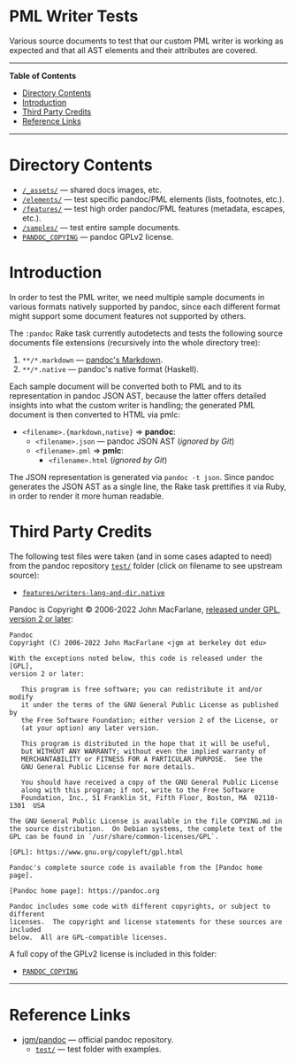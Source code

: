 # PML Writer Tests

Various source documents to test that our custom PML writer is working as expected and that all AST elements and their attributes are covered.


-----

**Table of Contents**

<!-- MarkdownTOC autolink="true" bracket="round" autoanchor="false" lowercase="only_ascii" uri_encoding="true" levels="1,2,3" -->

- [Directory Contents](#directory-contents)
- [Introduction](#introduction)
- [Third Party Credits](#third-party-credits)
- [Reference Links](#reference-links)

<!-- /MarkdownTOC -->

-----

# Directory Contents

- [`/_assets/`][_assets/] — shared docs images, etc.
- [`/elements/`][elements/] — test specific pandoc/PML elements (lists, footnotes, etc.).
- [`/features/`][features/] — test high order pandoc/PML features (metadata, escapes, etc.).
- [`/samples/`][samples/] — test entire sample documents.
- [`PANDOC_COPYING`][PANDOC_COPYING] — pandoc GPLv2 license.


# Introduction

In order to test the PML writer, we need multiple sample documents in various formats natively supported by pandoc, since each different format might support some document features not supported by others.

The `:pandoc` Rake task currently autodetects and tests the following source documents file extensions (recursively into the whole directory tree):

1. `**/*.markdown` — [pandoc's Markdown].
2. `**/*.native` — pandoc's native format (Haskell).

Each sample document will be converted both to PML and to its representation in pandoc JSON AST, because the latter offers detailed insights into what the custom writer is handling; the generated PML document is then converted to HTML via pmlc:

- `<filename>.{markdown,native}` &rArr; **pandoc**:
    + `<filename>.json` — pandoc JSON AST (_ignored by Git_)
    + `<filename>.pml` &rArr; **pmlc**:
        * `<filename>.html` (_ignored by Git_)

The JSON representation is generated via `pandoc -t json`.
Since pandoc generates the JSON AST as a single line, the Rake task prettifies it via Ruby, in order to render it more human readable.

# Third Party Credits

The following test files were taken (and in some cases adapted to need) from the pandoc repository [`test/`][test/] folder (click on filename to see upstream source):

- [`features/writers-lang-and-dir.native`][writers-lang-and-dir.native]

Pandoc is Copyright © 2006-2022 John MacFarlane, [released under GPL, version 2 or later]:

```
Pandoc
Copyright (C) 2006-2022 John MacFarlane <jgm at berkeley dot edu>

With the exceptions noted below, this code is released under the [GPL],
version 2 or later:

   This program is free software; you can redistribute it and/or modify
   it under the terms of the GNU General Public License as published by
   the Free Software Foundation; either version 2 of the License, or
   (at your option) any later version.

   This program is distributed in the hope that it will be useful,
   but WITHOUT ANY WARRANTY; without even the implied warranty of
   MERCHANTABILITY or FITNESS FOR A PARTICULAR PURPOSE.  See the
   GNU General Public License for more details.

   You should have received a copy of the GNU General Public License
   along with this program; if not, write to the Free Software
   Foundation, Inc., 51 Franklin St, Fifth Floor, Boston, MA  02110-1301  USA

The GNU General Public License is available in the file COPYING.md in
the source distribution.  On Debian systems, the complete text of the
GPL can be found in `/usr/share/common-licenses/GPL`.

[GPL]: https://www.gnu.org/copyleft/gpl.html

Pandoc's complete source code is available from the [Pandoc home page].

[Pandoc home page]: https://pandoc.org

Pandoc includes some code with different copyrights, or subject to different
licenses.  The copyright and license statements for these sources are included
below.  All are GPL-compatible licenses.
```

A full copy of the GPLv2 license is included in this folder:

- [`PANDOC_COPYING`][PANDOC_COPYING]


-------------------------------------------------------------------------------

# Reference Links

- [jgm/pandoc] — official pandoc repository.
    + [`test/`][test/] — test folder with examples.

<!-----------------------------------------------------------------------------
                               REFERENCE LINKS
------------------------------------------------------------------------------>

[released under GPL, version 2 or later]: https://github.com/jgm/pandoc/blob/master/COPYING.md "View full text of GPLv2 license at pandoc's repository"

[PANDOC_COPYING]: ./PANDOC_COPYING "View full text of GPLv2"

<!-- pandoc -->

[pandoc repository]: https://github.com/jgm/pandoc "Visit pandoc repository at GitHub"
[jgm/pandoc]: https://github.com/jgm/pandoc "Visit pandoc repository at GitHub"
[test/]: https://github.com/jgm/pandoc/tree/master/test "pandoc repository » 'test/' folder"

[pandoc's Markdown]: https://pandoc.org/MANUAL.html#pandocs-markdown "Learn more about pandoc's Markdown flavour"

<!-- upstream links -->

[writers-lang-and-dir.native]: https://github.com/jgm/pandoc/blob/18ab8642692caca2716fd9b5a0e6dbfd3d9cf9cc/test/writers-lang-and-dir.native "View upstream source at pandoc repository"

<!-- files & folders -->

[_assets/]: ./_assets/ "Navigate to folder"
[elements/]: ./elements/ "Navigate to folder"
[features/]: ./features/ "Navigate to folder"
[samples/]: ./samples/ "Navigate to folder"
[PANDOC_COPYING]: ./PANDOC_COPYING "view pandoc GPLv2 license"


<!-- EOF -->
